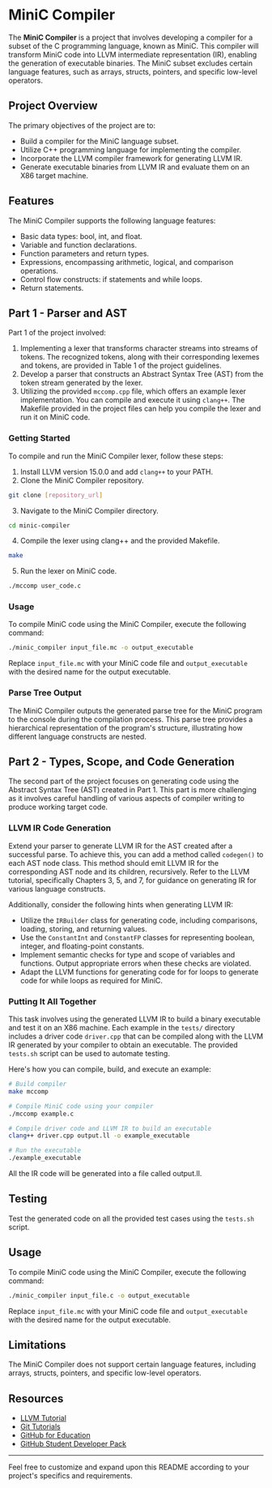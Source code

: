 # MiniC Compiler

The **MiniC Compiler** is a project that involves developing a compiler for a subset of the C programming language, known as MiniC. This compiler will transform MiniC code into LLVM intermediate representation (IR), enabling the generation of executable binaries. The MiniC subset excludes certain language features, such as arrays, structs, pointers, and specific low-level operators.

## Project Overview

The primary objectives of the project are to:

- Build a compiler for the MiniC language subset.
- Utilize C++ programming language for implementing the compiler.
- Incorporate the LLVM compiler framework for generating LLVM IR.
- Generate executable binaries from LLVM IR and evaluate them on an X86 target machine.

## Features

The MiniC Compiler supports the following language features:

- Basic data types: bool, int, and float.
- Variable and function declarations.
- Function parameters and return types.
- Expressions, encompassing arithmetic, logical, and comparison operations.
- Control flow constructs: if statements and while loops.
- Return statements.

## Part 1 - Parser and AST

Part 1 of the project involved:

1. Implementing a lexer that transforms character streams into streams of tokens. The recognized tokens, along with their corresponding lexemes and tokens, are provided in Table 1 of the project guidelines.
2. Develop a parser that constructs an Abstract Syntax Tree (AST) from the token stream generated by the lexer.
3. Utilizing the provided `mccomp.cpp` file, which offers an example lexer implementation. You can compile and execute it using `clang++`. The Makefile provided in the project files can help you compile the lexer and run it on MiniC code.

### Getting Started

To compile and run the MiniC Compiler lexer, follow these steps:

1. Install LLVM version 15.0.0 and add `clang++` to your PATH.
2. Clone the MiniC Compiler repository.

```bash
git clone [repository_url]
```

3. Navigate to the MiniC Compiler directory.

```bash
cd minic-compiler
```

4. Compile the lexer using clang++ and the provided Makefile.

```bash
make
```

5. Run the lexer on MiniC code.

```bash
./mccomp user_code.c
```

### Usage

To compile MiniC code using the MiniC Compiler, execute the following command:

```bash
./minic_compiler input_file.mc -o output_executable
```

Replace `input_file.mc` with your MiniC code file and `output_executable` with the desired name for the output executable.

### Parse Tree Output

The MiniC Compiler outputs the generated parse tree for the MiniC program to the console during the compilation process. This parse tree provides a hierarchical representation of the program's structure, illustrating how different language constructs are nested.

## Part 2 - Types, Scope, and Code Generation

The second part of the project focuses on generating code using the Abstract Syntax Tree (AST) created in Part 1. This part is more challenging as it involves careful handling of various aspects of compiler writing to produce working target code.

### LLVM IR Code Generation

Extend your parser to generate LLVM IR for the AST created after a successful parse. To achieve this, you can add a method called `codegen()` to each AST node class. This method should emit LLVM IR for the corresponding AST node and its children, recursively. Refer to the LLVM tutorial, specifically Chapters 3, 5, and 7, for guidance on generating IR for various language constructs.

Additionally, consider the following hints when generating LLVM IR:

- Utilize the `IRBuilder` class for generating code, including comparisons, loading, storing, and returning values.
- Use the `ConstantInt` and `ConstantFP` classes for representing boolean, integer, and floating-point constants.
- Implement semantic checks for type and scope of variables and functions. Output appropriate errors when these checks are violated.
- Adapt the LLVM functions for generating code for for loops to generate code for while loops as required for MiniC.

### Putting It All Together

This task involves using the generated LLVM IR to build a binary executable and test it on an X86 machine. Each example in the `tests/` directory includes a driver code `driver.cpp` that can be compiled along with the LLVM IR generated by your compiler to obtain an executable. The provided `tests.sh` script can be used to automate testing.

Here's how you can compile, build, and execute an example:

```bash
# Build compiler
make mccomp

# Compile MiniC code using your compiler
./mccomp example.c

# Compile driver code and LLVM IR to build an executable
clang++ driver.cpp output.ll -o example_executable

# Run the executable
./example_executable
```

All the IR code will be generated into a file called output.ll.

## Testing

Test the generated code on all the provided test cases using the `tests.sh` script.

## Usage

To compile MiniC code using the MiniC Compiler, execute the following command:

```bash
./minic_compiler input_file.c -o output_executable
```

Replace `input_file.mc` with your MiniC code file and `output_executable` with the desired name for the output executable.

## Limitations

The MiniC Compiler does not support certain language features, including arrays, structs, pointers, and specific low-level operators.

## Resources

- [LLVM Tutorial](https://llvm.org/docs/tutorial/)
- [Git Tutorials](https://git-scm.com/doc)
- [GitHub for Education](https://education.github.com/)
- [GitHub Student Developer Pack](https://education.github.com/pack)
---

Feel free to customize and expand upon this README according to your project's specifics and requirements.
